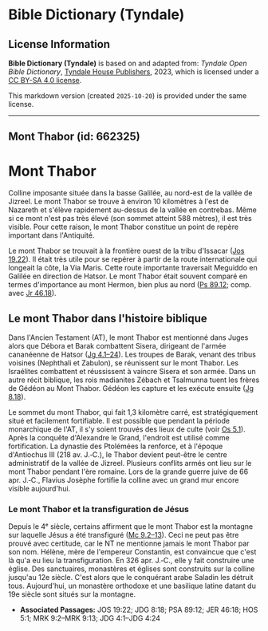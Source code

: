# Bible Dictionary (Tyndale)

## License Information

**Bible Dictionary (Tyndale)** is based on and adapted from: _Tyndale Open Bible Dictionary_, [Tyndale House Publishers](https://tyndaleopenresources.com/), 2023, which is licensed under a [CC BY-SA 4.0 license](https://creativecommons.org/licenses/by-sa/4.0/legalcode.en).

This markdown version (created `2025-10-20`) is provided under the same license.



--------------------------------

## Mont Thabor (id: 662325)

Mont Thabor
===========

Colline imposante située dans la basse Galilée, au nord\-est de la vallée de Jizreel. Le mont Thabor se trouve à environ 10 kilomètres à l'est de Nazareth et s'élève rapidement au\-dessus de la vallée en contrebas. Même si ce mont n'est pas très élevé (son sommet atteint 588 mètres), il est très visible. Pour cette raison, le mont Thabor constitue un point de repère important dans l'Antiquité.

Le mont Thabor se trouvait à la frontière ouest de la tribu d'Issacar ([Jos 19\.22](https://ref.ly/Josh19:22)). Il était très utile pour se repérer à partir de la route internationale qui longeait la côte, la Via Maris. Cette route importante traversait Meguiddo en Galilée en direction de Hatsor. Le mont Thabor était souvent comparé en termes d'importance au mont Hermon, bien plus au nord ([Ps 89\.12](https://ref.ly/Ps89:12); comp. avec [Jr 46\.18](https://ref.ly/Jer46:18)).

Le mont Thabor dans l'histoire biblique
---------------------------------------

Dans l'Ancien Testament (AT), le mont Thabor est mentionné dans Juges alors que Débora et Barak combattent Sisera, dirigeant de l'armée cananéenne de Hatsor ([Jg 4\.1–24](https://ref.ly/Judg4:1-Judg4:24)). Les troupes de Barak, venant des tribus voisines (Nephthali et Zabulon), se réunissent sur le mont Thabor. Les Israélites combattent et réussissent à vaincre Sisera et son armée. Dans un autre récit biblique, les rois madianites Zébach et Tsalmunna tuent les frères de Gédéon au Mont Thabor. Gédéon les capture et les exécute ensuite ([Jg 8\.18](https://ref.ly/Judg8:18)).

Le sommet du mont Thabor, qui fait 1,3 kilomètre carré, est stratégiquement situé et facilement fortifiable. Il est possible que pendant la période monarchique de l'AT, il s'y soient trouvés des lieux de culte (voir [Os 5\.1](https://ref.ly/Hos5:1)). Après la conquête d'Alexandre le Grand, l'endroit est utilisé comme fortification. La dynastie des Ptolémées la renforce, et à l'époque d'Antiochus III (218 av. J.‑C.), le Thabor devient peut\-être le centre administratif de la vallée de Jizreel. Plusieurs conflits armés ont lieu sur le mont Thabor pendant l'ère romaine. Lors de la grande guerre juive de 66 apr. J.‑C., Flavius Josèphe fortifie la colline avec un grand mur encore visible aujourd'hui.

### Le mont Thabor et la transfiguration de Jésus

Depuis le 4ᵉ siècle, certains affirment que le mont Thabor est la montagne sur laquelle Jésus a été transfiguré ([Mc 9\.2–13](https://ref.ly/Mark9:2-Mark9:13)). Ceci ne peut pas être prouvé avec certitude, car le NT ne mentionne jamais le mont Thabor par son nom. Hélène, mère de l'empereur Constantin, est convaincue que c'est là qu'a eu lieu la transfiguration. En 326 apr. J.‑C., elle y fait construire une église. Des sanctuaires, monastères et églises sont construits sur la colline jusqu'au 12e siècle. C'est alors que le conquérant arabe Saladin les détruit tous. Aujourd'hui, un monastère orthodoxe et une basilique latine datant du 19e siècle sont situés sur la montagne.

* **Associated Passages:** JOS 19:22; JDG 8:18; PSA 89:12; JER 46:18; HOS 5:1; MRK 9:2–MRK 9:13; JDG 4:1–JDG 4:24

